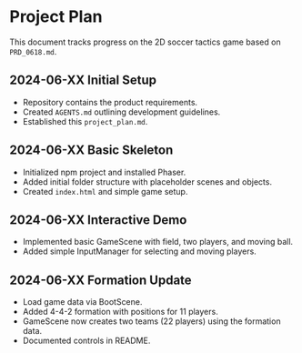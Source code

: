# Project Plan

This document tracks progress on the 2D soccer tactics game based on `PRD_0618.md`.

## 2024-06-XX Initial Setup
- Repository contains the product requirements.
- Created `AGENTS.md` outlining development guidelines.
- Established this `project_plan.md`.

## 2024-06-XX Basic Skeleton
- Initialized npm project and installed Phaser.
- Added initial folder structure with placeholder scenes and objects.
- Created `index.html` and simple game setup.

## 2024-06-XX Interactive Demo
- Implemented basic GameScene with field, two players, and moving ball.
- Added simple InputManager for selecting and moving players.

## 2024-06-XX Formation Update
- Load game data via BootScene.
- Added 4-4-2 formation with positions for 11 players.
- GameScene now creates two teams (22 players) using the formation data.
- Documented controls in README.
